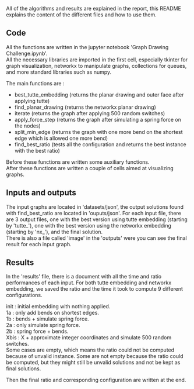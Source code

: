 All of the algorithms and results are explained in the report, this README explains the content of the different files and how to use them.

## Code

All the functions are written in the jupyter notebook 'Graph Drawing Challenge.ipynb'.   
All the necessary libraries are imported in the first cell, especially tkinter for graph visualization, networkx to manipulate graphs, collections for queues, and more standard libraries such as numpy.   
  
The main functions are :  
- best_tutte_embedding (returns the planar drawing and outer face after applying tutte)
- find_planar_drawing (returns the networkx planar drawing)
- iterate (returns the graph after applying 500 random switches)
- apply_force_step (returns the graph after simulating a spring force on the nodes)
- split_min_edge (returns the graph with one more bend on the shortest edge which is allowed one more bend)
- find_best_ratio (tests all the configuration and returns the best instance with the best ratio)
  
Before these functions are written some auxiliary functions.  
After these functions are written a couple of cells aimed at visualizing graphs.  

## Inputs and outputs

The input graphs are located in 'datasets/json', the output solutions found with find_best_ratio are located in 'ouputs/json'. For each input file, there are 3 output files, one with the best version using tutte embedding (starting by 'tutte_'), one with the best version using the networkx embedding (starting by 'nx_'), and the final solution.   
There is also a file called 'image' in the 'outputs' were you can see the final result for each input graph.  

## Results

In the 'results' file, there is a document with all the time and ratio performances of each input. For both tutte embedding and networkx embedding, we saved the ratio and the time it took to compute 9 different configurations.   
  
init : initial embedding with nothing applied.  
1a : only add bends on shortest edges.  
1b : bends + simulate spring force.  
2a : only simulate spring force.  
2b : spring force + bends.  
Xbis : X + approximate integer coordinates and simulate 500 random switches.  
Some cases are empty, which means the ratio could not be computed because of unvalid instance. Some are not empty because the ratio could be computed, but they might still be unvalid solutions and not be kept as final solutions.   
  
Then the final ratio and corresponding configuration are written at the end.   
